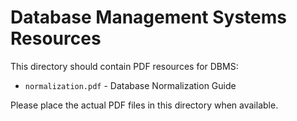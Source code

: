 # Database Management Systems Resources

This directory should contain PDF resources for DBMS:

- `normalization.pdf` - Database Normalization Guide

Please place the actual PDF files in this directory when available.
